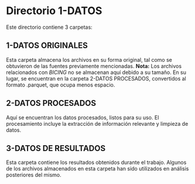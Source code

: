 # Directorio 1-DATOS
Este directorio contiene 3 carpetas:

## 1-DATOS ORIGINALES

Esta carpeta almacena los archivos en su forma original, tal como se obtuvieron de las fuentes previamente mencionadas. **Nota:** Los archivos relacionados con *BICING* no se almacenan aquí debido a su tamaño. En su lugar, se encuentran en la carpeta 2-DATOS PROCESADOS, convertidos al formato .parquet, que ocupa menos espacio.

## 2-DATOS PROCESADOS

Aquí se encuentran los datos procesados, listos para su uso. El procesamiento incluye la extracción de información relevante y limpieza de datos.

## 3-DATOS DE RESULTADOS

Esta carpeta contiene los resultados obtenidos durante el trabajo. Algunos de los archivos almacenados en esta carpeta han sido utilizados en análisis posteriores del mismo.
